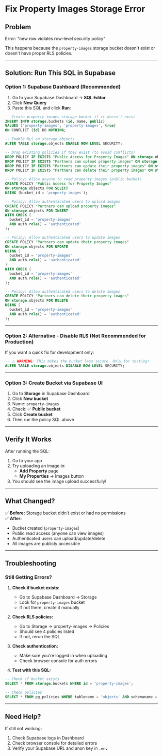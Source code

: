 # Fix Property Images Storage Error

## Problem
Error: "new row violates row-level security policy"

This happens because the `property-images` storage bucket doesn't exist or doesn't have proper RLS policies.

---

## Solution: Run This SQL in Supabase

### Option 1: Supabase Dashboard (Recommended)

1. Go to your Supabase Dashboard → **SQL Editor**
2. Click **New Query**
3. Paste this SQL and click **Run**:

```sql
-- Create property-images storage bucket if it doesn't exist
INSERT INTO storage.buckets (id, name, public)
VALUES ('property-images', 'property-images', true)
ON CONFLICT (id) DO NOTHING;

-- Enable RLS on storage.objects
ALTER TABLE storage.objects ENABLE ROW LEVEL SECURITY;

-- Drop existing policies if they exist (to avoid conflicts)
DROP POLICY IF EXISTS "Public Access for Property Images" ON storage.objects;
DROP POLICY IF EXISTS "Partners can upload property images" ON storage.objects;
DROP POLICY IF EXISTS "Partners can update their property images" ON storage.objects;
DROP POLICY IF EXISTS "Partners can delete their property images" ON storage.objects;

-- Policy: Allow anyone to read property images (public bucket)
CREATE POLICY "Public Access for Property Images"
ON storage.objects FOR SELECT
USING (bucket_id = 'property-images');

-- Policy: Allow authenticated users to upload images
CREATE POLICY "Partners can upload property images"
ON storage.objects FOR INSERT
WITH CHECK (
  bucket_id = 'property-images' 
  AND auth.role() = 'authenticated'
);

-- Policy: Allow authenticated users to update images
CREATE POLICY "Partners can update their property images"
ON storage.objects FOR UPDATE
USING (
  bucket_id = 'property-images' 
  AND auth.role() = 'authenticated'
)
WITH CHECK (
  bucket_id = 'property-images' 
  AND auth.role() = 'authenticated'
);

-- Policy: Allow authenticated users to delete images
CREATE POLICY "Partners can delete their property images"
ON storage.objects FOR DELETE
USING (
  bucket_id = 'property-images' 
  AND auth.role() = 'authenticated'
);
```

---

### Option 2: Alternative - Disable RLS (Not Recommended for Production)

If you want a quick fix for development only:

```sql
-- ⚠️ WARNING: This makes the bucket less secure. Only for testing!
ALTER TABLE storage.objects DISABLE ROW LEVEL SECURITY;
```

---

### Option 3: Create Bucket via Supabase UI

1. Go to **Storage** in Supabase Dashboard
2. Click **New bucket**
3. Name: `property-images`
4. Check: ✅ **Public bucket**
5. Click **Create bucket**
6. Then run the policy SQL above

---

## Verify It Works

After running the SQL:

1. Go to your app
2. Try uploading an image in:
   - **Add Property** page
   - **My Properties** → Images button
3. You should see the image upload successfully!

---

## What Changed?

✅ **Before:** Storage bucket didn't exist or had no permissions  
✅ **After:** 
- Bucket created (`property-images`)
- Public read access (anyone can view images)
- Authenticated users can upload/update/delete
- All images are publicly accessible

---

## Troubleshooting

### Still Getting Errors?

1. **Check if bucket exists:**
   - Go to Supabase Dashboard → Storage
   - Look for `property-images` bucket
   - If not there, create it manually

2. **Check RLS policies:**
   - Go to Storage → property-images → Policies
   - Should see 4 policies listed
   - If not, rerun the SQL

3. **Check authentication:**
   - Make sure you're logged in when uploading
   - Check browser console for auth errors

4. **Test with this SQL:**
```sql
-- Check if bucket exists
SELECT * FROM storage.buckets WHERE id = 'property-images';

-- Check policies
SELECT * FROM pg_policies WHERE tablename = 'objects' AND schemaname = 'storage';
```

---

## Need Help?

If still not working:
1. Check Supabase logs in Dashboard
2. Check browser console for detailed errors
3. Verify your Supabase URL and anon key in `.env`

